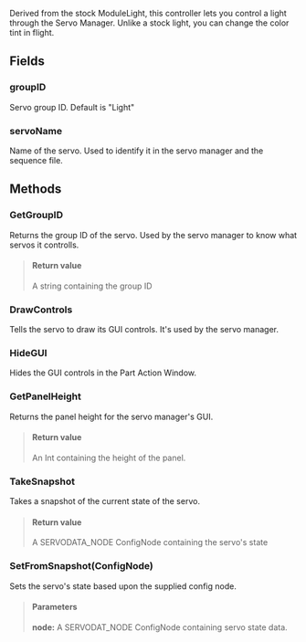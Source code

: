             
Derived from the stock ModuleLight, this controller lets you control a light through the Servo Manager. Unlike a stock light, you can change the color tint in flight.
        
## Fields

### groupID
Servo group ID. Default is "Light"
### servoName
Name of the servo. Used to identify it in the servo manager and the sequence file.
## Methods


### GetGroupID
Returns the group ID of the servo. Used by the servo manager to know what servos it controlls.
> #### Return value
> A string containing the group ID

### DrawControls
Tells the servo to draw its GUI controls. It's used by the servo manager.

### HideGUI
Hides the GUI controls in the Part Action Window.

### GetPanelHeight
Returns the panel height for the servo manager's GUI.
> #### Return value
> An Int containing the height of the panel.

### TakeSnapshot
Takes a snapshot of the current state of the servo.
> #### Return value
> A SERVODATA_NODE ConfigNode containing the servo's state

### SetFromSnapshot(ConfigNode)
Sets the servo's state based upon the supplied config node.
> #### Parameters
> **node:** A SERVODAT_NODE ConfigNode containing servo state data.


